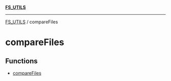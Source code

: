 [**FS_UTILS**](../README.md)

***

[FS_UTILS](../README.md) / compareFiles

# compareFiles

## Functions

- [compareFiles](functions/compareFiles.md)
